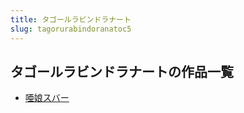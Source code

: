 ```yaml
---
title: タゴールラビンドラナート
slug: tagorurabindoranatoc5
---
```


## タゴールラビンドラナートの作品一覧

- [唖娘スバー](yaniangsuba-c42)
